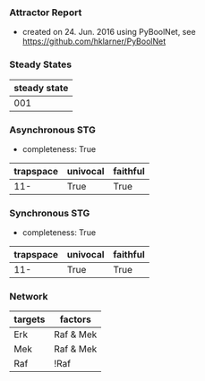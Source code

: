 

### Attractor Report
 * created on 24. Jun. 2016 using PyBoolNet, see https://github.com/hklarner/PyBoolNet

### Steady States
| steady state |
| ------------ | 
| 001          |

### Asynchronous STG
 * completeness: True

| trapspace      | univocal  | faithful  |
| -------------- | --------- | --------- |
| 11-            | True      | True      |

### Synchronous STG
 * completeness: True

| trapspace      | univocal  | faithful  |
| -------------- | --------- | --------- |
| 11-            | True      | True      |

### Network
| targets | factors               |
| ------- | --------------------- |
| Erk     | Raf & Mek | Mek & Erk |
| Mek     | Raf & Mek | Erk       |
| Raf     | !Raf | !Erk           |

